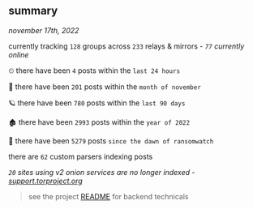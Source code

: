 
## summary
_november 17th, 2022_

currently tracking `128` groups across `233` relays & mirrors - _`77` currently online_

⏲ there have been `4` posts within the `last 24 hours`

🦈 there have been `201` posts within the `month of november`

🪐 there have been `780` posts within the `last 90 days`

🏚 there have been `2993` posts within the `year of 2022`

🦕 there have been `5279` posts `since the dawn of ransomwatch`

there are `62` custom parsers indexing posts

_`20` sites using v2 onion services are no longer indexed - [support.torproject.org](https://support.torproject.org/onionservices/v2-deprecation/)_

> see the project [README](https://github.com/joshhighet/ransomwatch#ransomwatch--) for backend technicals

